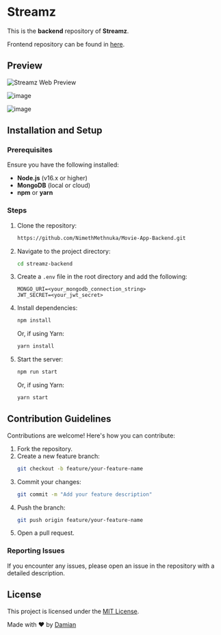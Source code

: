 # Streamz

This is the **backend** repository of **Streamz**.

Frontend repository can be found in [here](https://github.com/NimethMethnuka/Movie-App).

## Preview

![Streamz Web Preview](https://github.com/DamianRavinduPeiris/streamz-web/assets/115478137/a0acb6b0-c969-4da6-919e-1a61fe98fbac)

![image](https://github.com/user-attachments/assets/067500d7-30e6-4bb3-8f2e-784270ae1003)

![image](https://github.com/user-attachments/assets/e79ab2b2-95f5-4f73-828c-8b97e8d8d6a7)


## Installation and Setup

### Prerequisites

Ensure you have the following installed:
- **Node.js** (v16.x or higher)
- **MongoDB** (local or cloud)
- **npm** or **yarn**

### Steps

1. Clone the repository:
   ```bash
   https://github.com/NimethMethnuka/Movie-App-Backend.git
   ```

2. Navigate to the project directory:
   ```bash
   cd streamz-backend
   ```

3. Create a `.env` file in the root directory and add the following:
   ```env
   MONGO_URI=<your_mongodb_connection_string>
   JWT_SECRET=<your_jwt_secret>

4. Install dependencies:
   ```bash
   npm install
   ```
   Or, if using Yarn:
   ```bash
   yarn install
   ```

5. Start the server:
   ```bash
   npm run start
   ```
   Or, if using Yarn:
   ```bash
   yarn start
   ```



## Contribution Guidelines

Contributions are welcome! Here's how you can contribute:

1. Fork the repository.
2. Create a new feature branch:
   ```bash
   git checkout -b feature/your-feature-name
3. Commit your changes:
   ```bash
   git commit -m "Add your feature description"
4. Push the branch:
   ```bash
   git push origin feature/your-feature-name
5. Open a pull request.

### Reporting Issues

If you encounter any issues, please open an issue in the repository with a detailed description.


## License

This project is licensed under the [MIT License](LICENSE).

Made with ❤️ by [Damian](#)
